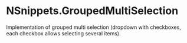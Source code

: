 # NSnippets.GroupedMultiSelection #

Implementation of grouped multi selection (dropdown with checkboxes, each checkbox allows selecting several items).